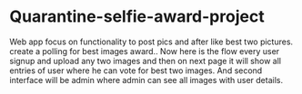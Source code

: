 # Quarantine-selfie-award-project
Web app focus on functionality to post pics and after like best two pictures.
create a polling for best images award.. 
Now here is the flow every user signup and upload any two images and then on next page it will show all entries of user where he can vote for best two images.
And second interface will be admin where admin can see all images with user details.
